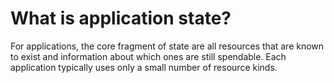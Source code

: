 # What is application state?

For applications, the core fragment of state are all resources that are known to exist and information about which ones are still spendable. Each application typically uses only a small number of resource kinds.
